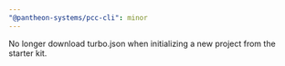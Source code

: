 ```yaml
---
"@pantheon-systems/pcc-cli": minor
---
```


No longer download turbo.json when initializing a new project from the starter kit.
